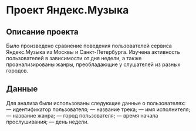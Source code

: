 # Проект Яндекс.Музыка
## Описание проекта
Было произведено сравнение поведения пользователей сервиса Яндекс.Музыка из Москвы и Санкт-Петербурга. Изучена активность пользователей в зависимости от дня недели, а также проанализированы жанры, преобладающие у слушателей из разных городов.
## Данные
Для анализа были использованы следующие данные о пользователях:
— идентификатор пользователя;
— название трека;
— имя исполнителя;
— название жанра;
— город пользователя;
— время начала прослушивания;
— день недели.

